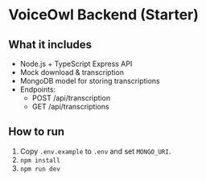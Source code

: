 # VoiceOwl Backend (Starter)

## What it includes
- Node.js + TypeScript Express API
- Mock download & transcription
- MongoDB model for storing transcriptions
- Endpoints:
  - POST /api/transcription
  - GET  /api/transcriptions

## How to run
1. Copy `.env.example` to `.env` and set `MONGO_URI`.
2. `npm install`
3. `npm run dev`
